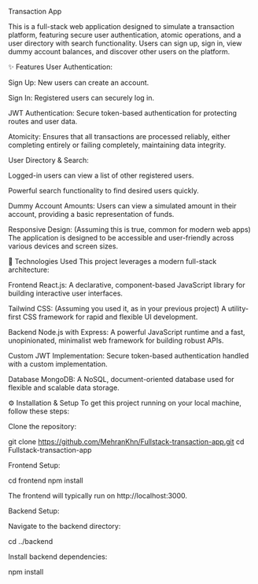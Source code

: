 Transaction App

This is a full-stack web application designed to simulate a transaction platform, featuring secure user authentication, atomic operations, and a user directory with search functionality. Users can sign up, sign in, view dummy account balances, and discover other users on the platform.

✨ Features
User Authentication:

Sign Up: New users can create an account.

Sign In: Registered users can securely log in.

JWT Authentication: Secure token-based authentication for protecting routes and user data.

Atomicity: Ensures that all transactions are processed reliably, either completing entirely or failing completely, maintaining data integrity.

User Directory & Search:

Logged-in users can view a list of other registered users.

Powerful search functionality to find desired users quickly.

Dummy Account Amounts: Users can view a simulated amount in their account, providing a basic representation of funds.

Responsive Design: (Assuming this is true, common for modern web apps) The application is designed to be accessible and user-friendly across various devices and screen sizes.

🚀 Technologies Used
This project leverages a modern full-stack architecture:

Frontend
React.js: A declarative, component-based JavaScript library for building interactive user interfaces.

Tailwind CSS: (Assuming you used it, as in your previous project) A utility-first CSS framework for rapid and flexible UI development.

Backend
Node.js with Express: A powerful JavaScript runtime and a fast, unopinionated, minimalist web framework for building robust APIs.

Custom JWT Implementation: Secure token-based authentication handled with a custom implementation.

Database
MongoDB: A NoSQL, document-oriented database used for flexible and scalable data storage.

⚙️ Installation & Setup
To get this project running on your local machine, follow these steps:

Clone the repository:

git clone https://github.com/MehranKhn/Fullstack-transaction-app.git
cd Fullstack-transaction-app

Frontend Setup:

cd frontend 
npm install 

The frontend will typically run on http://localhost:3000.

Backend Setup:

Navigate to the backend directory:

cd ../backend 

Install backend dependencies:

npm install
